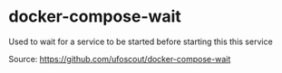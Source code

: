 # docker-compose-wait

Used to wait for a service to be started before starting this this service

Source: https://github.com/ufoscout/docker-compose-wait
